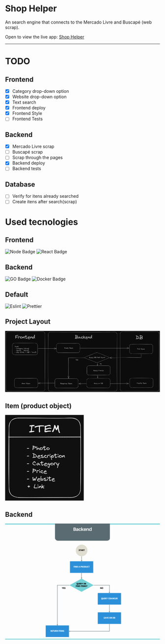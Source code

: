 # Shop Helper

An search engine that connects to the Mercado Livre and Buscapé (web scrap).

Open to view the live app: [Shop Helper](https://gabrielrodriguesleite.github.io/shop-helper)

---

# TODO

## Frontend

- [x] Category drop-down option
- [x] Website drop-down option
- [x] Text search
- [x] Frontend deploy
- [x] Frontend Style
- [ ] Frontend Tests

## Backend

- [x] Mercado Livre scrap
- [ ] Buscapé scrap
- [ ] Scrap through the pages
- [x] Backend deploy
- [ ] Backend tests

## Database

- [ ] Verify for itens already searched
- [ ] Create itens after search(scrap)

# Used tecnologies

## Frontend

![Node Badge](https://img.shields.io/badge/-Node.js-233056?style=flat-square&logo=node.js&logoColor=026e0)
![React Badge](https://img.shields.io/badge/-React-23272f?style=flat-square&logo=react&logoColor=149eca)

## Backend

![GO Badge](https://img.shields.io/badge/-GO-79d4fd?style=flat-square&logo=go&logoColor=white)
![Docker Badge](https://img.shields.io/badge/-Docker-003f8c?style=flat-square&logo=docker&logoColor=white)

## Default

![Eslint](https://img.shields.io/badge/eslint-3A33D1?style=for-the-badge&logo=eslint&logoColor=white)
![Prettier](https://img.shields.io/badge/prettier-1A2C34?style=for-the-badge&logo=prettier&logoColor=F7BA3E)

## Project Layout

![](/shop-helper.png)

## Item (product object)

![](/show-helper-item.png)

## Backend

![fluxograma-backend](/Fluxograma%20Backend.png)
